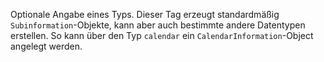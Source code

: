 Optionale Angabe eines Typs. Dieser Tag erzeugt standardmäßig `Subinformation`-Objekte, kann aber auch bestimmte andere Datentypen erstellen. So kann über den Typ `calendar` ein `CalendarInformation`-Object angelegt werden.